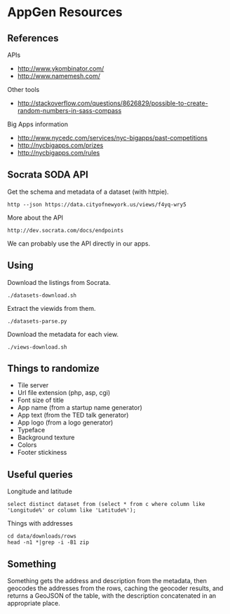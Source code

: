 AppGen Resources
====

## References
APIs

* http://www.ykombinator.com/
* http://www.namemesh.com/

Other tools

* http://stackoverflow.com/questions/8626829/possible-to-create-random-numbers-in-sass-compass

Big Apps information

* http://www.nycedc.com/services/nyc-bigapps/past-competitions
* http://nycbigapps.com/prizes
* http://nycbigapps.com/rules

## Socrata SODA API
Get the schema and metadata of a dataset (with httpie).

    http --json https://data.cityofnewyork.us/views/f4yq-wry5

More about the API

    http://dev.socrata.com/docs/endpoints

We can probably use the API directly in our apps.

## Using
Download the listings from Socrata.

    ./datasets-download.sh

Extract the viewids from them.

    ./datasets-parse.py

Download the metadata for each view.

    ./views-download.sh

## Things to randomize

* Tile server
* Url file extension (php, asp, cgi)
* Font size of title
* App name (from a startup name generator)
* App text (from the TED talk generator)
* App logo (from a logo generator)
* Typeface
* Background texture
* Colors
* Footer stickiness

## Useful queries
Longitude and latitude

    select distinct dataset from (select * from c where column like 'Longitude%' or column like 'Latitude%');

Things with addresses

    cd data/downloads/rows
    head -n1 *|grep -i -B1 zip

## Something
Something gets the address and description from the metadata, then geocodes the addresses
from the rows, caching the geocoder results, and returns a GeoJSON of the table, with the
description concatenated in an appropriate place.
